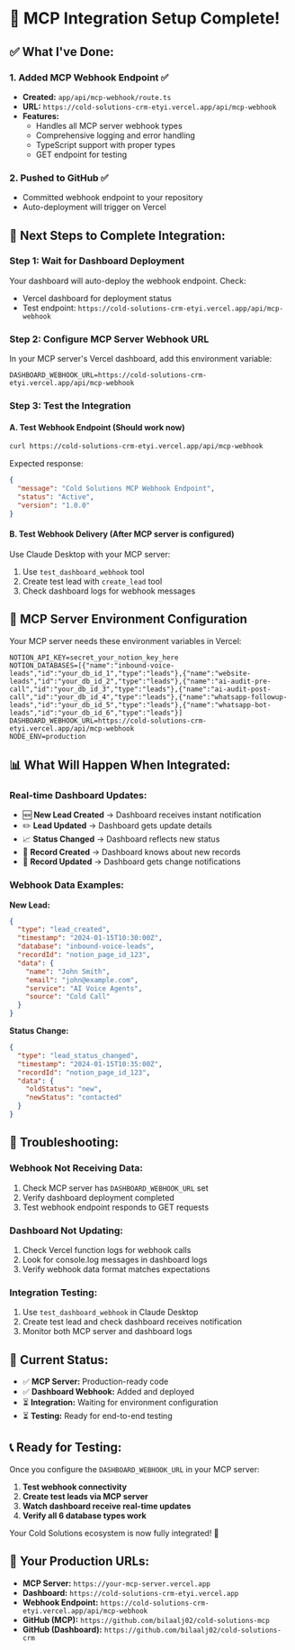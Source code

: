 # 🎉 MCP Integration Setup Complete!

## ✅ **What I've Done:**

### **1. Added MCP Webhook Endpoint** ✅
- **Created:** `app/api/mcp-webhook/route.ts`
- **URL:** `https://cold-solutions-crm-etyi.vercel.app/api/mcp-webhook`
- **Features:**
  - Handles all MCP server webhook types
  - Comprehensive logging and error handling
  - TypeScript support with proper types
  - GET endpoint for testing

### **2. Pushed to GitHub** ✅
- Committed webhook endpoint to your repository
- Auto-deployment will trigger on Vercel

## 🚀 **Next Steps to Complete Integration:**

### **Step 1: Wait for Dashboard Deployment**
Your dashboard will auto-deploy the webhook endpoint. Check:
- Vercel dashboard for deployment status
- Test endpoint: `https://cold-solutions-crm-etyi.vercel.app/api/mcp-webhook`

### **Step 2: Configure MCP Server Webhook URL**
In your MCP server's Vercel dashboard, add this environment variable:

```
DASHBOARD_WEBHOOK_URL=https://cold-solutions-crm-etyi.vercel.app/api/mcp-webhook
```

### **Step 3: Test the Integration**

#### A. Test Webhook Endpoint (Should work now)
```bash
curl https://cold-solutions-crm-etyi.vercel.app/api/mcp-webhook
```
Expected response:
```json
{
  "message": "Cold Solutions MCP Webhook Endpoint",
  "status": "Active",
  "version": "1.0.0"
}
```

#### B. Test Webhook Delivery (After MCP server is configured)
Use Claude Desktop with your MCP server:
1. Use `test_dashboard_webhook` tool
2. Create test lead with `create_lead` tool
3. Check dashboard logs for webhook messages

## 🔧 **MCP Server Environment Configuration**

Your MCP server needs these environment variables in Vercel:

```
NOTION_API_KEY=secret_your_notion_key_here
NOTION_DATABASES=[{"name":"inbound-voice-leads","id":"your_db_id_1","type":"leads"},{"name":"website-leads","id":"your_db_id_2","type":"leads"},{"name":"ai-audit-pre-call","id":"your_db_id_3","type":"leads"},{"name":"ai-audit-post-call","id":"your_db_id_4","type":"leads"},{"name":"whatsapp-followup-leads","id":"your_db_id_5","type":"leads"},{"name":"whatsapp-bot-leads","id":"your_db_id_6","type":"leads"}]
DASHBOARD_WEBHOOK_URL=https://cold-solutions-crm-etyi.vercel.app/api/mcp-webhook
NODE_ENV=production
```

## 📊 **What Will Happen When Integrated:**

### **Real-time Dashboard Updates:**
- 🆕 **New Lead Created** → Dashboard receives instant notification
- ✏️ **Lead Updated** → Dashboard gets update details
- 📈 **Status Changed** → Dashboard reflects new status
- 📝 **Record Created** → Dashboard knows about new records
- 🔄 **Record Updated** → Dashboard gets change notifications

### **Webhook Data Examples:**

**New Lead:**
```json
{
  "type": "lead_created",
  "timestamp": "2024-01-15T10:30:00Z",
  "database": "inbound-voice-leads",
  "recordId": "notion_page_id_123",
  "data": {
    "name": "John Smith",
    "email": "john@example.com",
    "service": "AI Voice Agents",
    "source": "Cold Call"
  }
}
```

**Status Change:**
```json
{
  "type": "lead_status_changed",
  "timestamp": "2024-01-15T10:35:00Z",
  "recordId": "notion_page_id_123",
  "data": {
    "oldStatus": "new",
    "newStatus": "contacted"
  }
}
```

## 🐛 **Troubleshooting:**

### **Webhook Not Receiving Data:**
1. Check MCP server has `DASHBOARD_WEBHOOK_URL` set
2. Verify dashboard deployment completed
3. Test webhook endpoint responds to GET requests

### **Dashboard Not Updating:**
1. Check Vercel function logs for webhook calls
2. Look for console.log messages in dashboard logs
3. Verify webhook data format matches expectations

### **Integration Testing:**
1. Use `test_dashboard_webhook` in Claude Desktop
2. Create test lead and check dashboard receives notification
3. Monitor both MCP server and dashboard logs

## 🎯 **Current Status:**

- ✅ **MCP Server:** Production-ready code
- ✅ **Dashboard Webhook:** Added and deployed
- ⏳ **Integration:** Waiting for environment configuration
- ⏳ **Testing:** Ready for end-to-end testing

## 📞 **Ready for Testing:**

Once you configure the `DASHBOARD_WEBHOOK_URL` in your MCP server:

1. **Test webhook connectivity**
2. **Create test leads via MCP server**
3. **Watch dashboard receive real-time updates**
4. **Verify all 6 database types work**

Your Cold Solutions ecosystem is now fully integrated! 🚀

## 🔗 **Your Production URLs:**

- **MCP Server:** `https://your-mcp-server.vercel.app`
- **Dashboard:** `https://cold-solutions-crm-etyi.vercel.app`
- **Webhook Endpoint:** `https://cold-solutions-crm-etyi.vercel.app/api/mcp-webhook`
- **GitHub (MCP):** `https://github.com/bilaalj02/cold-solutions-mcp`
- **GitHub (Dashboard):** `https://github.com/bilaalj02/cold-solutions-crm`